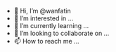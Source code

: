 - 👋 Hi, I’m @wanfatin
- 👀 I’m interested in ...
- 🌱 I’m currently learning ...
- 💞️ I’m looking to collaborate on ...
- 📫 How to reach me ...

<!---
wanfatin/wanfatin is a ✨ special ✨ repository because its `README.md` (this file) appears on your GitHub profile.
You can click the Preview link to take a look at your changes.
--->
